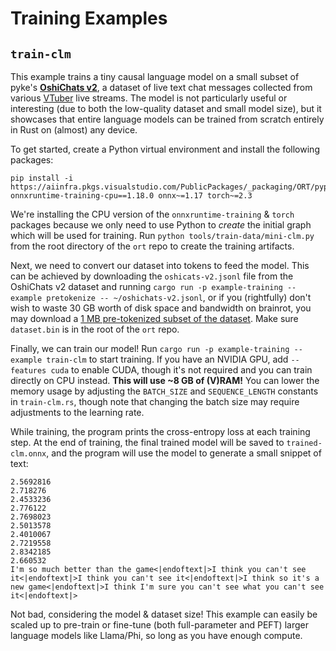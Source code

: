 # Training Examples

## `train-clm`
This example trains a tiny causal language model on a small subset of pyke's [**OshiChats v2**](https://huggingface.co/datasets/pykeio/oshichats-v2), a dataset of live text chat messages collected from various [VTuber](https://en.wikipedia.org/wiki/VTuber) live streams. The model is not particularly useful or interesting (due to both the low-quality dataset and small model size), but it showcases that entire language models can be trained from scratch entirely in Rust on (almost) any device.

To get started, create a Python virtual environment and install the following packages:
```
pip install -i https://aiinfra.pkgs.visualstudio.com/PublicPackages/_packaging/ORT/pypi/simple/ onnxruntime-training-cpu==1.18.0 onnx~=1.17 torch~=2.3
```

We're installing the CPU version of the `onnxruntime-training` & `torch` packages because we only need to use Python to *create* the initial graph which will be used for training. Run `python tools/train-data/mini-clm.py` from the root directory of the `ort` repo to create the training artifacts.

Next, we need to convert our dataset into tokens to feed the model. This can be achieved by downloading the `oshicats-v2.jsonl` file from the OshiChats v2 dataset and running `cargo run -p example-training --example pretokenize -- ~/oshichats-v2.jsonl`, or if you (rightfully) don't wish to waste 30 GB worth of disk space and bandwidth on brainrot, you may download a [1 MB pre-tokenized subset of the dataset](https://parcel.pyke.io/v2/cdn/assetdelivery/ortrsv2/ex_data/dataset.bin). Make sure `dataset.bin` is in the root of the `ort` repo.

Finally, we can train our model! Run `cargo run -p example-training --example train-clm` to start training. If you have an NVIDIA GPU, add `--features cuda` to enable CUDA, though it's not required and you can train directly on CPU instead. **This will use ~8 GB of (V)RAM!** You can lower the memory usage by adjusting the `BATCH_SIZE` and `SEQUENCE_LENGTH` constants in `train-clm.rs`, though note that changing the batch size may require adjustments to the learning rate.

While training, the program prints the cross-entropy loss at each training step. At the end of training, the final trained model will be saved to `trained-clm.onnx`, and the program will use the model to generate a small snippet of text:
```
2.5692816
2.718276
2.4533236
2.776122
2.7698023
2.5013578
2.4010067
2.7219558
2.8342185
2.660532
I'm so much better than the game<|endoftext|>I think you can't see it<|endoftext|>I think you can't see it<|endoftext|>I think so it's a new game<|endoftext|>I think I'm sure you can't see what you can't see it<|endoftext|>
```

Not bad, considering the model & dataset size! This example can easily be scaled up to pre-train or fine-tune (both full-parameter and PEFT) larger language models like Llama/Phi, so long as you have enough compute.
